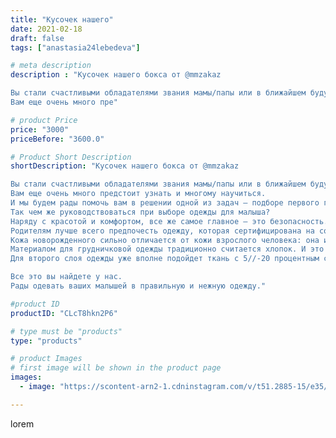 ```yaml
---
title: "Кусочек нашего"
date: 2021-02-18
draft: false
tags: ["anastasia24lebedeva"]

# meta description
description : "Кусочек нашего бокса от @mmzakaz

Вы стали счастливыми обладателями звания мамы/папы или в ближайшем будущем ожидаете появления малыша. 
Вам еще очень много пре"

# product Price
price: "3000"
priceBefore: "3600.0"

# Product Short Description
shortDescription: "Кусочек нашего бокса от @mmzakaz

Вы стали счастливыми обладателями звания мамы/папы или в ближайшем будущем ожидаете появления малыша. 
Вам еще очень много предстоит узнать и многому научиться. 
И мы будем рады помочь вам в решении одной из задач – подборе первого гардероба для вашего крошки. 
Так чем же руководствоваться при выборе одежды для малыша? 
Наряду с красотой и комфортом, все же самое главное – это безопасность. 
Родителям лучше всего предпочесть одежду, которая сертифицирована на соответствие российским нормативным документам. Это говорит и о качестве продукции, и о социальной ответственности производителя или импортера. 
Кожа новорожденного сильно отличается от кожи взрослого человека: она имеет крайне тонкий роговой слой, очень развитую сеть капилляров и чрезвычайно насыщена водой. Такое строение кожи не обеспечивает достаточного уровня терморегуляции, предрасполагает к более быстрому, чем у взрослых, распространению инфекции, кожа быстро сохнет и практически беззащитна перед действием УФ//-лучей. Поэтому так важно создать новорожденному ребенку оболочку из правильной одежды и белья, уменьшив благодаря этому риск возникновения аллергии и кожных заболеваний у ребенка. 
Материалом для грудничковой одежды традиционно считается хлопок. И это не случайно. Ткань из хлопчатобумажного волокна не накапливает статического электричества, она обладает высокой гигроскопичностью (способностью впитывать пот) и воздухопроницаемостью, при этом достаточно прочная, чтобы выдержать многочисленные стирки. Это очень важно для одежды первого слоя. Бельевые изделия для новорожденных чаще всего изготавливают из хлопкового трикотажного полотна. Это может быть полотно с одинарным переплетением (кулирная гладь), более плотный интерлок или теплый с начесом футер. 
Для второго слоя одежды уже вполне подойдет ткань с 5//-20 процентным содержанием искусственных волокон (например, велюр). Они придают ткани износостойкость и красивый внешний вид.

Все это вы найдете у нас. 
Рады одевать ваших малышей в правильную и нежную одежду."

#product ID
productID: "CLcT8hkn2P6"

# type must be "products"
type: "products"

# product Images
# first image will be shown in the product page
images:
  - image: "https://scontent-arn2-1.cdninstagram.com/v/t51.2885-15/e35/152047332_235601574890999_7779209122174744353_n.jpg?se=8&tp=1&_nc_ht=scontent-arn2-1.cdninstagram.com&_nc_cat=111&_nc_ohc=xu_ActswpDUAX9uaOgI&ccb=7-4&oh=5dfec92f6313d00778918af7cb493cb2&oe=6084F41D&ig_cache_key=MjUxMTk3MDQxNDI2NjExNTA2Ng%3D%3D.2-ccb7-4"

---
```

lorem
